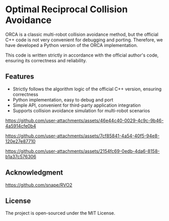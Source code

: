 # Optimal Reciprocal Collision Avoidance

ORCA is a classic multi-robot collision avoidance method, but the official C++ code is not very convenient for debugging and porting. Therefore, we have developed a Python version of the ORCA implementation.

This code is written strictly in accordance with the official author's code, ensuring its correctness and reliability.


## Features
- Strictly follows the algorithm logic of the official C++ version, ensuring correctness
- Python implementation, easy to debug and port
- Simple API, convenient for third-party application integration
- Supports collision avoidance simulation for multi-robot scenarios

https://github.com/user-attachments/assets/46e44c40-0029-4c9c-9b46-4a5914cfe0b4



https://github.com/user-attachments/assets/7cf85841-4a54-40f5-94e8-120e27e87710



https://github.com/user-attachments/assets/2154fc69-0edb-4da6-8158-b1a37c576306

## Acknowledgment

https://github.com/snape/RVO2

## License

The project is open-sourced under the MIT License.
